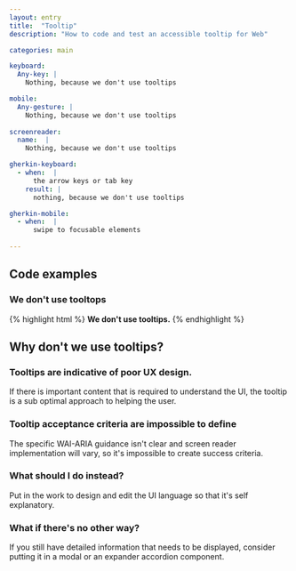```yaml
---
layout: entry
title:  "Tooltip"
description: "How to code and test an accessible tooltip for Web"

categories: main

keyboard:
  Any-key: |
    Nothing, because we don't use tooltips

mobile:
  Any-gesture: |
    Nothing, because we don't use tooltips
    
screenreader:
  name:  |
    Nothing, because we don't use tooltips

gherkin-keyboard: 
  - when:  |
      the arrow keys or tab key
    result: |
      nothing, because we don't use tooltips

gherkin-mobile:
  - when:  |
      swipe to focusable elements
      
---
```


## Code examples

### We don't use tooltops

{% highlight html %}
<nope>
  <strong>We don't use tooltips.</strong>
</nope>
{% endhighlight %}

## Why don't we use tooltips?

### Tooltips are indicative of poor UX design. 

If there is important content that is required to understand the UI, the tooltip is a sub optimal approach to helping the user.

### Tooltip acceptance criteria are impossible to define

The specific WAI-ARIA guidance isn't clear and screen reader implementation will vary, so it's impossible to create success criteria.

### What should I do instead?

Put in the work to design and edit the UI language so that it's self explanatory.

### What if there's no other way?

If you still have detailed information that needs to be displayed, consider putting it in a modal or an expander accordion component.
